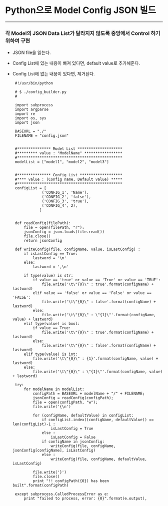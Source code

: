 # Python으로 Model Config JSON 빌드

***

### 각 Model의 JSON Data List가 달라지지 않도록 중앙에서 Control 하기 위하여 구현

 - JSON file을 읽는다.
 - Config List에 있는 내용이 빠져 있다면, default value로 추가해준다.
 - Config List에 없는 내용이 있다면, 제거된다.

        #!/usr/bin/python
        
        # $ ./config_builder.py
        #
        
        import subprocess
        import argparse
        import re
        import os, sys
        import json
        
        BASEURL = "./"
        FILENAME = "config.json"
        
        
        #*************** Model List ********************
        #********* value : "ModelName" *****************
        #***********************************************
        modelList = ["model1", "model2", "model3"]   
        
        
        #*************** Config List *******************
        #**** value : (Config name, Default value) *****
        #***********************************************
        configList = [
        			('CONFIG_1', 'Name'),
        			('CONFIG_2', 'false'),						
        			('CONFIG_3', 'true'),
        			('CONFIG_4', 2),        			
        		   ]
        
        
        def readConfig(filePath):
        	file = open(filePath, "r");
        	jsonConfig = json.loads(file.read())
        	file.close()
        	return jsonConfig
        
        def writeConfig(file, configName, value, isLastConfig) :
        	if isLastConfig == True:
        		lastword = '\n'
        	else:
        		lastword = ',\n'
        
        	if type(value) is str:
        		if value == 'true' or value == 'True' or value == 'TRUE':
        			file.write('\t\"{0}\" : true'.format(configName) + lastword)
        		elif value == 'false' or value == 'False' or value == 'FALSE':
        			file.write('\t\"{0}\" : false'.format(configName) + lastword)
        		else:
        			file.write('\t\"{0}\" : \"{1}\"'.format(configName, value) + lastword)
        	elif type(value) is bool:
        		if value == True:
        			file.write('\t\"{0}\" : true'.format(configName) + lastword)
        		else:
        			file.write('\t\"{0}\" : false'.format(configName) + lastword)
        	elif type(value) is int:
        		file.write('\t\"{0}\" : {1}'.format(configName, value) + lastword)
        	else:
        		file.write('\t\"{0}\" : \"{1}\"'.format(configName, value) + lastword)
        
        try:
        	for modelName in modelList:
        		configPath = BASEURL + modelName + "/" + FILENAME;
        		jsonConfig = readConfig(configPath);
        		file = open(configPath, "w");
        		file.write('{\n')
        
        		for (configName, defaultValue) in configList:
        			if configList.index((configName, defaultValue)) == len(configList)-1 :
        				isLastConfig = True
        			else :
        				isLastConfig = False
        			if configName in jsonConfig:
        				writeConfig(file, configName, jsonConfig[configName], isLastConfig)
        			else :
        				writeConfig(file, configName, defaultValue, isLastConfig)
        
        		file.write('}')
        		file.close()
        		print "!! configPath({0}) has been built".format(configPath)
        
        except subprocess.CalledProcessError as e:
        	print "failed to process, error: {0}".format(e.output),
